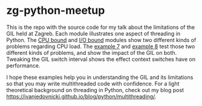 # zg-python-meetup

This is the repo with the source code for my talk about the limitations of the
GIL held at Zagreb. Each module illustrates one aspect of threading in
Python. The [CPU bound](cpubound.py) and [I/O bound](iobound.py) modules 
show two different kinds of problems regarding CPU load. The 
[example 7](example07.py) and [example 8](example08.py) test those two 
different kinds of problems, and show the impact of the GIL on both. 
Tweaking the GIL switch interval shows the effect context switches have on 
performance.

I hope these examples help you in understanding the GIL and its limitations 
so that you may write multithreaded code with confidence. For a light 
theoretical background on threading in Python, check out my blog post 
https://ivanjedovnicki.github.io/blog/python/multithreading/.
